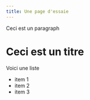 ```yaml
---
title: Une page d'essaie
---
```


Ceci est un paragraph

# Ceci est un titre

Voici une liste
* item 1
* item 2
* item 3